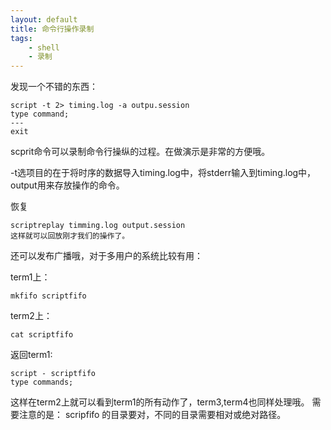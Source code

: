 ```yaml
---
layout: default
title: 命令行操作录制
tags:
    - shell
    - 录制
---
```


发现一个不错的东西：

>
    script -t 2> timing.log -a outpu.session
    type command;
    ---
    exit

scprit命令可以录制命令行操纵的过程。在做演示是非常的方便哦。

-t选项目的在于将时序的数据导入timing.log中，将stderr输入到timing.log中，
output用来存放操作的命令。

恢复

>
    scriptreplay timming.log output.session
    这样就可以回放刚才我们的操作了。

还可以发布广播哦，对于多用户的系统比较有用：

term1上：
>
    mkfifo scriptfifo

term2上：
>
    cat scriptfifo

返回term1:
>
    script - scriptfifo
    type commands;

这样在term2上就可以看到term1的所有动作了，term3,term4也同样处理哦。
需要注意的是：
scripfifo 的目录要对，不同的目录需要相对或绝对路径。








